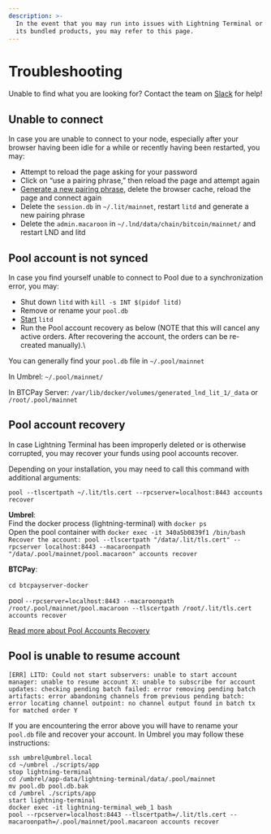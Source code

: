 ```yaml
---
description: >-
  In the event that you may run into issues with Lightning Terminal or one of
  its bundled products, you may refer to this page.
---
```


# Troubleshooting

Unable to find what you are looking for? Contact the team on [Slack](https://lightning.engineering/slack.html) for help!

## Unable to connect <a href="#docs-internal-guid-d0ac868a-7fff-0e26-52e4-c5cfe3f7199e" id="docs-internal-guid-d0ac868a-7fff-0e26-52e4-c5cfe3f7199e"></a>

In case you are unable to connect to your node, especially after your browser having been idle for a while or recently having been restarted, you may:

* Attempt to reload the page asking for your password
* Click on “use a pairing phrase,” then reload the page and attempt again
* [Generate a new pairing phrase](connect.md#connect-to-lightning-terminal), delete the browser cache, reload the page and connect again
* Delete the `session.db` in `~/.lit/mainnet`, restart `litd` and generate a new pairing phrase
* Delete the `admin.macaroon` in `~/.lnd/data/chain/bitcoin/mainnet/` and restart LND and litd

## Pool account is not synced

In case you find yourself unable to connect to Pool due to a synchronization error, you may:

* Shut down `litd` with `kill -s INT $(pidof litd)`
* Remove or rename your `pool.db`
* [Start](get-lit.md#docs-internal-guid-ae172929-7fff-f9d0-7921-e6f8acc92f53) `litd`
* Run the Pool account recovery as below (NOTE that this will cancel any active orders. After recovering the account, the orders can be re-created manually).\


You can generally find your `pool.db` file in `~/.pool/mainnet`

In Umbrel: `~/.pool/mainnet/`

In BTCPay Server: `/var/lib/docker/volumes/generated_lnd_lit_1/_data` or `/root/.pool/mainnet`

## Pool account recovery

In case Lightning Terminal has been improperly deleted or is otherwise corrupted, you may recover your funds using pool accounts recover.

Depending on your installation, you may need to call this command with additional arguments:

`pool --tlscertpath ~/.lit/tls.cert --rpcserver=localhost:8443 accounts recover`

**Umbrel**: \
Find the docker process (lightning-terminal) with `docker ps`\
Open the pool container with `docker exec -it 340a5b0839f1 /bin/bash`\
`Recover the account: pool --tlscertpath "/data/.lit/tls.cert" --rpcserver localhost:8443 --macaroonpath "/data/.pool/mainnet/pool.macaroon" accounts recover`

**BTCPay**:\
\
`cd btcpayserver-docker`

pool `--rpcserver=localhost:8443 --macaroonpath /root/.pool/mainnet/pool.macaroon --tlscertpath /root/.lit/tls.cert accounts recover`

[Read more about Pool Accounts Recovery](../pool/account\_recovery.md)

## Pool is unable to resume account

`[ERR] LITD: Could not start subservers: unable to start account manager: unable to resume account X: unable to subscribe for account updates: checking pending batch failed: error removing pending batch artifacts: error abandoning channels from previous pending batch: error locating channel outpoint: no channel output found in batch tx for matched order Y`

If you are encountering the error above you will have to rename your `pool.db` file and recover your account. In Umbrel you may follow these instructions:

`ssh umbrel@umbrel.local`\
`cd ~/umbrel ./scripts/app`\
`stop lightning-terminal`\
`cd /umbrel/app-data/lightning-terminal/data/.pool/mainnet`\
`mv pool.db pool.db.bak`\
`cd /umbrel ./scripts/app`\
`start lightning-terminal`\
`docker exec -it lightning-terminal_web_1 bash`\
`pool --rpcserver=localhost:8443 --tlscertpath=/.lit/tls.cert --macaroonpath=/.pool/mainnet/pool.macaroon accounts recover`
